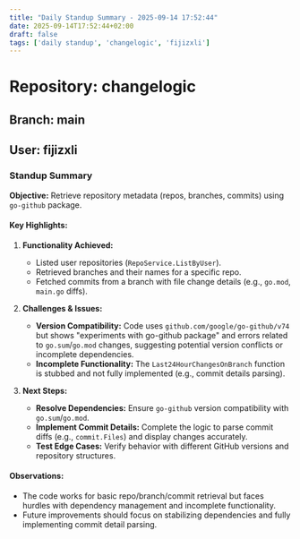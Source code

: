 ```yaml
---
title: "Daily Standup Summary - 2025-09-14 17:52:44"
date: 2025-09-14T17:52:44+02:00
draft: false
tags: ['daily standup', 'changelogic', 'fijizxli']
---
```


# Repository: changelogic
## Branch: main
## User: fijizxli

### Standup Summary  
**Objective:** Retrieve repository metadata (repos, branches, commits) using `go-github` package.  

#### **Key Highlights:**  
1. **Functionality Achieved:**  
   - Listed user repositories (`RepoService.ListByUser`).  
   - Retrieved branches and their names for a specific repo.  
   - Fetched commits from a branch with file change details (e.g., `go.mod`, `main.go` diffs).  

2. **Challenges & Issues:**  
   - **Version Compatibility:** Code uses `github.com/google/go-github/v74` but shows "experiments with go-github package" and errors related to `go.sum`/`go.mod` changes, suggesting potential version conflicts or incomplete dependencies.  
   - **Incomplete Functionality:** The `Last24HourChangesOnBranch` function is stubbed and not fully implemented (e.g., commit details parsing).  

3. **Next Steps:**  
   - **Resolve Dependencies:** Ensure `go-github` version compatibility with `go.sum`/`go.mod`.  
   - **Implement Commit Details:** Complete the logic to parse commit diffs (e.g., `commit.Files`) and display changes accurately.  
   - **Test Edge Cases:** Verify behavior with different GitHub versions and repository structures.  

#### **Observations:**  
- The code works for basic repo/branch/commit retrieval but faces hurdles with dependency management and incomplete functionality.  
- Future improvements should focus on stabilizing dependencies and fully implementing commit detail parsing.
